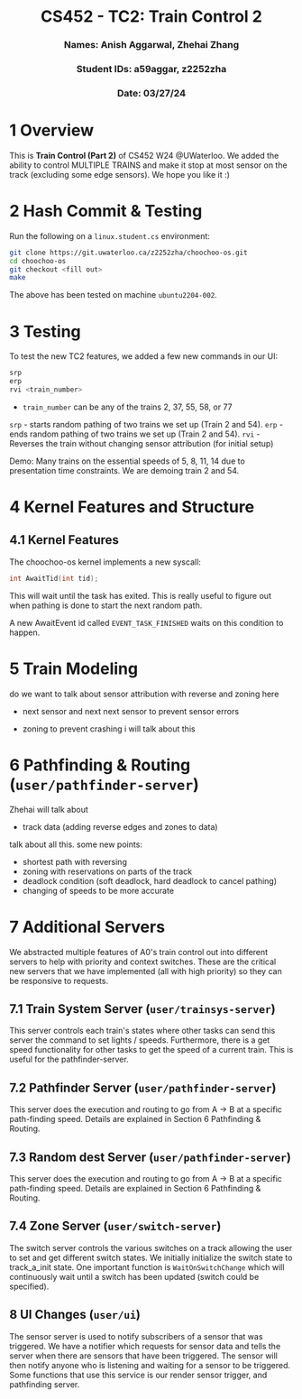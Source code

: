 <div align="center">

# CS452 - TC2: Train Control 2
### Names: Anish Aggarwal, Zhehai Zhang
### Student IDs: a59aggar, z2252zha
### Date: 03/27/24

</div>

# 1 Overview
This is **Train Control (Part 2)** of CS452 W24 @UWaterloo. We added the ability to control MULTIPLE TRAINS and make it stop at most sensor on the track (excluding some edge sensors). We hope you like it :)

# 2 Hash Commit & Testing
Run the following on a `linux.student.cs` environment:
```bash
git clone https://git.uwaterloo.ca/z2252zha/choochoo-os.git
cd choochoo-os
git checkout <fill out>
make
```

The above has been tested on machine `ubuntu2204-002`.

# 3 Testing
To test the new TC2 features, we added a few new commands in our UI:

```c
srp
erp
rvi <train_number>
```

- `train_number` can be any of the trains 2, 37, 55, 58, or 77

`srp` - starts random pathing of two trains we set up (Train 2 and 54).
`erp` - ends random pathing of two trains we set up (Train 2 and 54).
`rvi` - Reverses the train without changing sensor attribution (for initial setup)

Demo: Many trains on the essential speeds of 5, 8, 11, 14 due to presentation time constraints. We are demoing train 2 and 54. 

# 4 Kernel Features and Structure

## 4.1 Kernel Features

The choochoo-os kernel implements a new syscall:

```c
int AwaitTid(int tid);
```

This will wait until the task has exited. This is really useful to figure out when pathing is done to start the next random path.

A new AwaitEvent id called `EVENT_TASK_FINISHED` waits on this condition to happen.

# 5 Train Modeling
do we want to talk about sensor attribution with reverse and zoning here
- next sensor and next next sensor to prevent sensor errors

- zoning to prevent crashing
i will talk about this

# 6 Pathfinding & Routing (`user/pathfinder-server`)

Zhehai will talk about 
- track data (adding reverse edges and zones to data)

talk about all this. some new points:

- shortest path with reversing
- zoning with reservations on parts of the track
- deadlock condition (soft deadlock, hard deadlock to cancel pathing)
- changing of speeds to be more accurate


# 7 Additional Servers
We abstracted multiple features of A0's train control out into different servers to help with priority and context switches. These are the critical new servers that we have implemented (all with high priority) so they can be responsive to requests.

## 7.1 Train System Server (`user/trainsys-server`)
This server controls each train's states where other tasks can send this server the command to set lights / speeds. Furthermore, there is a get speed functionality for other tasks to get the speed of a current train. This is useful for the pathfinder-server.

## 7.2 Pathfinder Server (`user/pathfinder-server`)
This server does the execution and routing to go from A -> B at a specific path-finding speed. Details are explained in Section 6 Pathfinding & Routing.

## 7.3 Random dest Server (`user/pathfinder-server`)
This server does the execution and routing to go from A -> B at a specific path-finding speed. Details are explained in Section 6 Pathfinding & Routing.

## 7.4 Zone Server (`user/switch-server`)
The switch server controls the various switches on a track allowing the user to set and get different switch states. We initially initialize the switch state to track_a_init state. One important function is `WaitOnSwitchChange` which will continuously wait until a switch has been updated (switch could be specified).


## 8 UI Changes (`user/ui`)
The sensor server is used to notify subscribers of a sensor that was triggered. We have a notifier which requests for sensor data and tells the server when there are sensors that have been triggered. The sensor will then notify anyone who is listening and waiting for a sensor to be triggered. Some functions that use this service is our render sensor trigger, and pathfinding server.